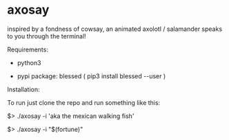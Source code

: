 # axosay
 inspired by a fondness of cowsay, 
 an animated axolotl / salamander speaks to you through the terminal!
        
Requirements:

- python3

- pypi package: blessed ( pip3 install blessed --user )

Installation:

 To run just clone the repo and run something like this:
 
 $> ./axosay -i 'aka the mexican walking fish'
 
 $> ./axosay -i "$(fortune)"
 
 


